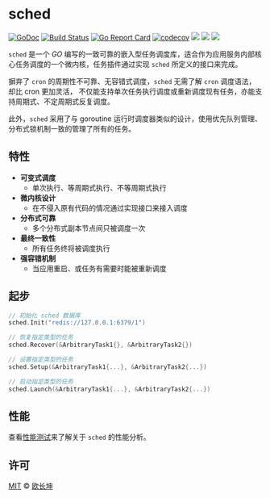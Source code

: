 # sched

[![GoDoc](https://godoc.org/github.com/changkun/sched?status.svg)](https://godoc.org/github.com/changkun/sched) [![Build Status](https://travis-ci.org/changkun/sched.svg?branch=master)](https://travis-ci.org/changkun/sched) [![Go Report Card](https://goreportcard.com/badge/github.com/changkun/sched)](https://goreportcard.com/report/github.com/changkun/sched) [![codecov](https://codecov.io/gh/changkun/sched/branch/master/graph/badge.svg)](https://codecov.io/gh/changkun/sched) [![](https://img.shields.io/github/release/changkun/sched/all.svg)](https://github.com/changkun/sched/releases)
[![](https://img.shields.io/badge/language-English-blue.svg)](./README.md) [![](https://img.shields.io/badge/language-%E7%AE%80%E4%BD%93%E4%B8%AD%E6%96%87-red.svg)](./README_cn.md) 

`sched` 是一个 _GO_ 编写的一致可靠的嵌入型任务调度库，适合作为应用服务内部核心任务调度的一个微内核，任务插件通过实现 `sched` 所定义的接口来完成。

摒弃了 `cron` 的周期性不可靠、无容错式调度，`sched` 无需了解 `cron` 调度语法，却比 cron 更加灵活，
不仅能支持单次任务执行调度或重新调度现有任务，亦能支持周期式、不定周期式反复调度。

此外，`sched` 采用了与 goroutine 运行时调度器类似的设计，使用优先队列管理、分布式锁机制一致的管理了所有的任务。

## 特性

- **可变式调度** 
  - 单次执行、等周期式执行、不等周期式执行
- **微内核设计**
  - 在不侵入原有代码的情况通过实现接口来接入调度
- **分布式可靠**
  - 多个分布式副本节点间只被调度一次
- **最终一致性**
  - 所有任务终将被调度执行
- **强容错机制**
  - 当应用重启、或任务有需要时能被重新调度

## 起步

```go
// 初始化 sched 数据库
sched.Init("redis://127.0.0.1:6379/1")

// 恢复指定类型的任务
sched.Recover(&ArbitraryTask1{}, &ArbitraryTask2{})

// 设置指定类型的任务
sched.Setup(&ArbitraryTask1{...}, &ArbitraryTask2{...})

// 启动指定类型的任务
sched.Launch(&ArbitraryTask1{...}, &ArbitraryTask2{...})
```

## 性能

查看[性能测试](./benchmarks/bench_cn.md)来了解关于 `sched` 的性能分析。

## 许可

[MIT](./LICENSE) &copy; [欧长坤](https://changkun.de)